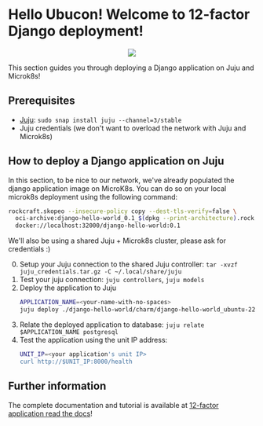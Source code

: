 # Hello Ubucon! Welcome to 12-factor Django deployment!

<p align="center">
    <img src="https://res.cloudinary.com/canonical/image/fetch/f_auto,q_auto,fl_sanitize,w_450,h_366/https://assets.ubuntu.com/v1/8e1d3bf5-juju-hero-juju.is.svg">
</p>

This section guides you through deploying a Django application on Juju and Microk8s!

## Prerequisites

- [Juju](https://juju.is/): `sudo snap install juju --channel=3/stable`
- Juju credentials (we don't want to overload the network with Juju and Microk8s)

## How to deploy a Django application on Juju

In this section, to be nice to our network, we've already populated the django application image
on MicroK8s. You can do so on your local microk8s deployment using the following command:
```bash
rockcraft.skopeo --insecure-policy copy --dest-tls-verify=false \
  oci-archive:django-hello-world_0.1_$(dpkg --print-architecture).rock \
  docker://localhost:32000/django-hello-world:0.1
```

We'll also be using a shared Juju + Microk8s cluster, please ask for credentials :)

0. Setup your Juju connection to the shared Juju controller: `tar -xvzf juju_credentials.tar.gz -C ~/.local/share/juju`
1. Test your juju connection: `juju controllers`, `juju models`
3. Deploy the application to Juju
    ```bash
    APPLICATION_NAME=<your-name-with-no-spaces>
    juju deploy ./django-hello-world/charm/django-hello-world_ubuntu-22.04-amd64.charm --resource app-image=localhost:32000/django-hello-world:0.1 "$APPLICATION_NAME"
    ```
4. Relate the deployed application to database: `juju relate $APPLICATION_NAME postgresql`
5. Test the application using the unit IP address:
    ```bash
    UNIT_IP=<your application's unit IP>
    curl http://$UNIT_IP:8000/health
    ```

## Further information

The complete documentation and tutorial is available at [12-factor application read the docs](https://canonical-12-factor-app-support.readthedocs-hosted.com/latest/tutorial/)!